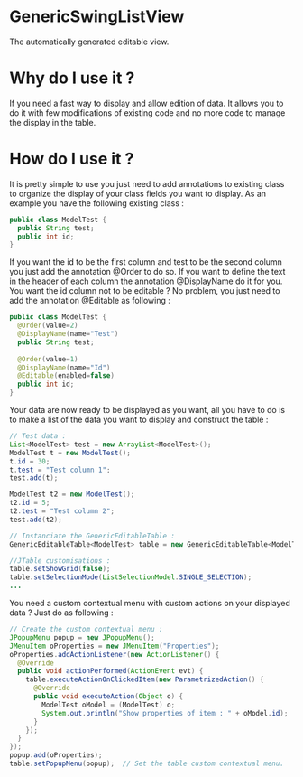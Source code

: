 # GenericSwingListView
The automatically generated editable view.

# Why do I use it ?
If you need a fast way to display and allow edition of data. It allows you to do it with few modifications of existing code and no more code to manage the display in the table.

# How do I use it ?
It is pretty simple to use you just need to add annotations to existing class to organize the display of your class fields you want to display. As an example you have the following existing class :
```java
public class ModelTest {
  public String test;
  public int id;    
}
```
If you want the id to be the first column and test to be the second column you just add the annotation @Order to do so.
If you want to define the text in the header of each column the annotation @DisplayName do it for you.
You want the id column not to be editable ? No problem, you just need to add the annotation @Editable as following :
```java
public class ModelTest {
  @Order(value=2)	
  @DisplayName(name="Test")	
  public String test;
  
  @Order(value=1) 
  @DisplayName(name="Id") 
  @Editable(enabled=false)  
  public int id;    
}
```

Your data are now ready to be displayed as you want, all you have to do is to make a list of the data you want to display and construct the table :
```java
// Test data :
List<ModelTest> test = new ArrayList<ModelTest>();
ModelTest t = new ModelTest();
t.id = 30;
t.test = "Test column 1";
test.add(t);	    	    

ModelTest t2 = new ModelTest();
t2.id = 5;	    
t2.test = "Test column 2";
test.add(t2);

// Instanciate the GenericEditableTable :
GenericEditableTable<ModelTest> table = new GenericEditableTable<ModelTest>(test, ModelTest.class, "No element to display");	   

//JTable customisations :
table.setShowGrid(false);   
table.setSelectionMode(ListSelectionModel.SINGLE_SELECTION);
...
```

You need a custom contextual menu with custom actions on your displayed data ? Just do as following :
```java
// Create the custom contextual menu :
JPopupMenu popup = new JPopupMenu();
JMenuItem oProperties = new JMenuItem("Properties");
oProperties.addActionListener(new ActionListener() {
  @Override			
  public void actionPerformed(ActionEvent evt) {
    table.executeActionOnClickedItem(new ParametrizedAction() {
      @Override					
      public void executeAction(Object o) {
        ModelTest oModel = (ModelTest) o;
        System.out.println("Show properties of item : " + oModel.id);					
      }				
    });			
  }	    
});        
popup.add(oProperties);	    
table.setPopupMenu(popup);	// Set the table custom contextual menu.
```
